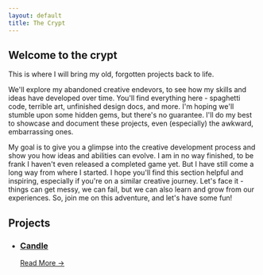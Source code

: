 ```yaml
---
layout: default
title: The Crypt
---
```


## Welcome to the crypt

This is where I will bring my old, forgotten projects back to life. 

We'll explore my abandoned creative endevors, to see how my skills and ideas have developed over time. You'll find everything here - spaghetti code, terrible art, unfinished design docs, and more. I'm hoping we'll stumble upon some hidden gems, but there's no guarantee. I'll do my best to showcase and document these projects, even (especially) the awkward, embarrassing ones.

My goal is to give you a glimpse into the creative development process and show you how ideas and abilities can evolve. I am in no way finished, to be frank I haven't even released a completed game yet. But I have still come a long way from where I started. I hope you'll find this section helpful and inspiring, especially if you're on a similar creative journey. Let's face it - things can get messy, we can fail, but we can also learn and grow from our experiences. So, join me on this adventure, and let's have some fun!

## Projects

<ul id="posts">
<li class="post-entry">
<a href="{% post_url 2024-03-07-candle %}">
<h3>Candle</h3>
<span class="read-more">Read More →</span>
</a>
</li>
</ul>


